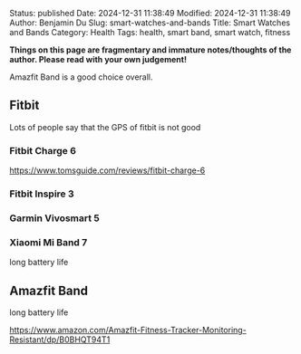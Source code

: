 Status: published
Date: 2024-12-31 11:38:49
Modified: 2024-12-31 11:38:49
Author: Benjamin Du
Slug: smart-watches-and-bands
Title: Smart Watches and Bands
Category: Health
Tags: health, smart band, smart watch, fitness

**Things on this page are fragmentary and immature notes/thoughts of the author. Please read with your own judgement!**

Amazfit Band is a good choice overall.

## Fitbit 

Lots of people say that the GPS of fitbit is not good

### Fitbit Charge 6

https://www.tomsguide.com/reviews/fitbit-charge-6

### Fitbit Inspire 3

### Garmin Vivosmart 5

### Xiaomi Mi Band 7

long battery life





## Amazfit Band

long battery life

https://www.amazon.com/Amazfit-Fitness-Tracker-Monitoring-Resistant/dp/B0BHQT94T1

